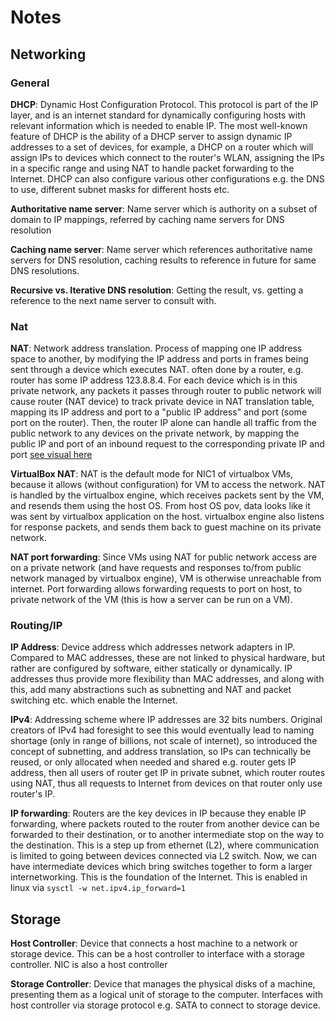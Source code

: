 # Notes

## Networking

### General

**DHCP**: Dynamic Host Configuration Protocol. This protocol is part of the IP layer, and is an internet standard for dynamically configuring hosts with relevant information which is needed to enable IP. The most well-known feature of DHCP is the ability of a DHCP server to assign dynamic IP addresses to a set of devices, for example, a DHCP on a router which will assign IPs to devices which connect to the router's WLAN, assigning the IPs in a specific range and using NAT to handle packet forwarding to the Internet. DHCP can also configure various other configurations e.g. the DNS to use, different subnet masks for different hosts etc.

**Authoritative name server**: Name server which is authority on a subset of domain to IP mappings, referred by caching name servers for DNS resolution

**Caching name server**: Name server which references authoritative name servers for DNS resolution, caching results to reference in future for same DNS resolutions.

**Recursive vs. Iterative DNS resolution**: Getting the result, vs. getting a reference to the next name server to consult with.

### Nat

**NAT**: Network address translation. Process of mapping one IP address space to another, by modifying the IP address and ports in frames being sent through a device which executes NAT. often done by a router, e.g. router has some IP address 123.8.8.4. For each device which is in this private network, any packets it passes through router to public network will cause router (NAT device) to track private device in NAT translation table, mapping its IP address and port to a "public IP address" and
port (some port on the router). Then, the router IP alone can handle all traffic from the public network to any devices on the private network, by mapping the public IP and port of an inbound request to the corresponding private IP and port [see visual here](https://en.wikipedia.org/wiki/Network_address_translation#/media/File:Network_Address_Translation_(file2).jpg)

**VirtualBox NAT**: NAT is the default mode for NIC1 of virtualbox VMs, because it allows (without configuration) for VM to access the network. NAT is handled by the virtualbox engine, which receives packets sent by the VM, and resends them using the host OS. From host OS pov, data looks like it was sent by virtualbox application on the host. virtualbox engine also listens for response packets, and sends them back to guest machine on its private network.

**NAT port forwarding**: Since VMs using NAT for public network access are on a private network (and have requests and responses to/from public network managed by virtualbox engine), VM is otherwise unreachable from internet. Port forwarding allows forwarding requests to port on host, to private network of the VM (this is how a server can be run on a VM).

### Routing/IP

**IP Address**: Device address which addresses network adapters in IP. Compared to MAC addresses, these are not linked to physical hardware, but rather are configured by software, either statically or dynamically. IP addresses thus provide more flexibility than MAC addresses, and along with this, add many abstractions such as subnetting and NAT and packet switching etc. which enable the Internet.

**IPv4**: Addressing scheme where IP addresses are 32 bits numbers. Original creators of IPv4 had foresight to see this would eventually lead to naming shortage (only in range of billions, not scale of internet), so introduced the concept of subnetting, and address translation, so IPs can technically be reused, or only allocated when needed and shared e.g. router gets IP address, then all users of router get IP in private subnet, which router routes using NAT, thus all requests to Internet from devices on that router only use router's IP.

**IP forwarding**: Routers are the key devices in IP because they enable IP forwarding, where packets routed to the router from another device can be forwarded to their destination, or to another intermediate stop on the way to the destination. This is a step up from ethernet (L2), where communication is limited to going between devices connected via L2 switch. Now, we can have intermediate devices which bring switches together to form a larger internetworking. This is the foundation of the Internet. This is enabled in linux via `sysctl -w net.ipv4.ip_forward=1`

## Storage

**Host Controller**: Device that connects a host machine to a network or storage device. This can be a host controller to interface with a storage controller. NIC is also a host controller

**Storage Controller**: Device that manages the physical disks of a machine, presenting them as a logical unit of storage to the computer. Interfaces with host controller via storage protocol e.g. SATA to connect to storage device.
